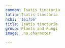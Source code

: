 ```yaml
---
common: Isatis tinctoria
latin: Isatis tinctoria
ncbi: '161756'
title: Isatis tinctoria
group: Plants and Fungi
image: .na.character

---
```

